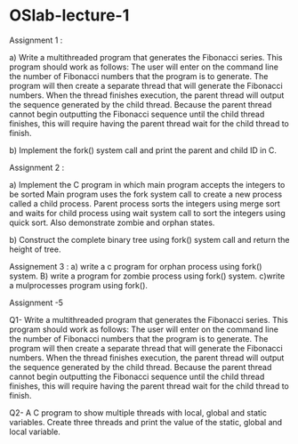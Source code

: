 # OSlab-lecture-1

Assignment 1 :

a) Write a multithreaded program that generates the Fibonacci series. This program should work as follows: The user will enter on the command line the number of Fibonacci numbers that the program is to generate. The program will then create a separate thread that will generate the Fibonacci numbers. When the thread finishes execution, the parent thread will output the sequence generated by the child thread. Because the parent thread cannot begin outputting the Fibonacci sequence until the child thread finishes, this will require having the parent thread wait for the child thread to finish.

b) Implement the fork() system call and print the parent and child ID in C.

Assignment 2 :

a) Implement the C program in which main program accepts the integers to be sorted Main program uses the fork system call to create a new process called a child process. Parent process sorts the integers using merge sort and waits for child process using wait system call to sort the integers using quick sort. Also demonstrate zombie and orphan states.

b) Construct the complete binary tree using fork() system call and return the height of tree.

Assignement 3 :
a) write a c program for orphan process using fork() system.
B) write a program for zombie process using fork() system.
c)write a mulprocesses program using fork().


Assignment -5

 Q1- Write a multithreaded program that generates the Fibonacci series. This program should work as follows:
 The user will enter on the command line the number of Fibonacci numbers that the program is to generate.
 The program will then create a separate thread that will generate the Fibonacci numbers.
 When the thread finishes execution, the parent thread will output the sequence generated by the child thread.
 Because the parent thread cannot begin outputting the Fibonacci sequence until the child thread finishes, 
this will require having the parent thread wait for the child thread to finish.


 Q2- A C program to show multiple threads with local, global and static variables.
 Create three threads and print the value of the static, global and local variable.

